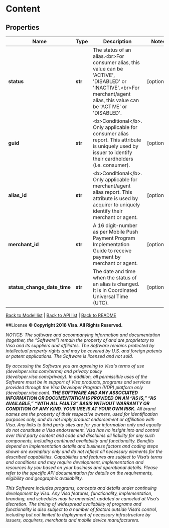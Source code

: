 # Content

## Properties
Name | Type | Description | Notes
------------ | ------------- | ------------- | -------------
**status** | **str** | The status of an alias.&lt;br&gt;For consumer alias, this value can be &#39;ACTIVE&#39;, &#39;DISABLED&#39; or &#39;INACTIVE&#39;.&lt;br&gt;For merchant/agent alias, this value can be &#39;ACTIVE&#39; or &#39;DISABLED&#39;. | [optional] 
**guid** | **str** | &lt;b&gt;Conditional&lt;/b&gt;.  Only applicable for consumer alias report.  This attribute is uniquely used by issuer to identify their cardholders (i.e. consumer). | [optional] 
**alias_id** | **str** | &lt;b&gt;Conditional&lt;/b&gt;.  Only applicable for merchant/agent alias report.  This attribute is used by acquirer to uniquely identify their merchant or agent. | [optional] 
**merchant_id** | **str** | A 16 digit-number as per Mobile Push Payment Program Implementation Guide to receive payment by merchant or agent. | [optional] 
**status_change_date_time** | **str** | The date and time when the status of an alias is changed.  It is in Coordinated Universal Time (UTC). | [optional] 

[Back to Model list](../README.md#documentation-for-models)   |   [Back to API list](../README.md#documentation-for-api-endpoints)   |   [Back to README](../README.md)



##License
**© Copyright 2018 Visa. All Rights Reserved.**

*NOTICE: The software and accompanying information and documentation (together, the “Software”) remain the property of
and are proprietary to Visa and its suppliers and affiliates. The Software remains protected by intellectual property
rights and may be covered by U.S. and foreign patents or patent applications. The Software is licensed and not sold.*

*By accessing the Software you are agreeing to Visa's terms of use (developer.visa.com/terms) and privacy policy (developer.visa.com/privacy).
In addition, all permissible uses of the Software must be in support of Visa products, programs and services provided
through the Visa Developer Program (VDP) platform only (developer.visa.com). **THE SOFTWARE AND ANY ASSOCIATED
INFORMATION OR DOCUMENTATION IS PROVIDED ON AN “AS IS,” “AS AVAILABLE,” “WITH ALL FAULTS” BASIS WITHOUT WARRANTY OR
CONDITION OF ANY KIND. YOUR USE IS AT YOUR OWN RISK.** All brand names are the property of their respective owners, used for identification purposes only, and do not imply
product endorsement or affiliation with Visa. Any links to third party sites are for your information only and equally
do not constitute a Visa endorsement. Visa has no insight into and control over third party content and code and disclaims
all liability for any such components, including continued availability and functionality. Benefits depend on implementation
details and business factors and coding steps shown are exemplary only and do not reflect all necessary elements for the
described capabilities. Capabilities and features are subject to Visa’s terms and conditions and may require development,
implementation and resources by you based on your business and operational details. Please refer to the specific
API documentation for details on the requirements, eligibility and geographic availability.*

*This Software includes programs, concepts and details under continuing development by Visa. Any Visa features,
functionality, implementation, branding, and schedules may be amended, updated or canceled at Visa’s discretion.
The timing of widespread availability of programs and functionality is also subject to a number of factors outside Visa’s control,
including but not limited to deployment of necessary infrastructure by issuers, acquirers, merchants and mobile device manufacturers.*